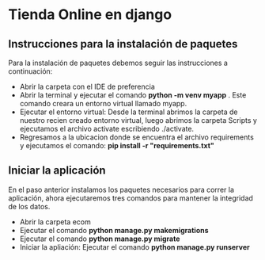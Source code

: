 # Tienda Online en django 

## Instrucciones para la instalación de paquetes

Para la instalación de paquetes debemos seguir las instrucciones a continuación:
- Abrir la carpeta con el IDE de preferencia
- Abrir la terminal y ejecutar el comando __python -m venv myapp__ . Este comando creara un entorno 
virtual llamado myapp.
- Ejecutar el entorno virtual: Desde la terminal abrimos la carpeta de 
nuestro recien creado entorno virtual, luego abrimos la carpeta Scripts y ejecutamos 
el archivo activate escribiendo ./activate.
- Regresamos a la ubicacion donde se encuentra el archivo requirements y ejecutamos
el comando: __pip install -r "requirements.txt"__ 

## Iniciar la aplicación 

En el paso anterior instalamos los paquetes necesarios para correr la aplicación, ahora
ejecutaremos tres comandos para mantener la integridad de los datos. 

- Abrir la carpeta ecom
- Ejecutar el comando __python manage.py makemigrations__
- Ejecutar el comando __python manage.py migrate__
- Iniciar la apliación: Ejecutar el comando __python manage.py runserver__
